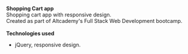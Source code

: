 **Shopping Cart app**<br>
Shopping cart app with responsive design.<br>
Created as part of Altcademy's Full Stack Web Development bootcamp.<br><br>
**Technologies used**
- jQuery, responsive design.
<br>
